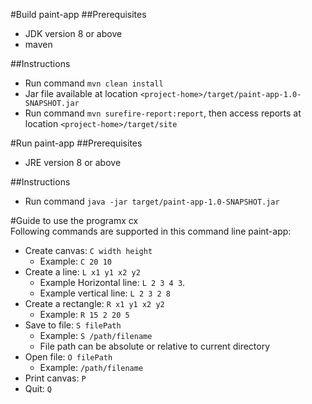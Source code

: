 #Build paint-app
##Prerequisites
- JDK version 8 or above
- maven 

##Instructions
- Run command ```mvn clean install```
- Jar file available at location ```<project-home>/target/paint-app-1.0-SNAPSHOT.jar```
- Run command `mvn surefire-report:report`, then access reports at location ```<project-home>/target/site```

#Run paint-app
##Prerequisites
- JRE version 8 or above

##Instructions
- Run command ```java -jar target/paint-app-1.0-SNAPSHOT.jar```

#Guide to use the programx           cx  
Following commands are supported in this command line paint-app:
- Create canvas: `C width height` 
    * Example: `C 20 10`
- Create a line: `L x1 y1 x2 y2` 
    * Example Horizontal line: `L 2 3 4 3`. 
    * Example vertical line: `L 2 3 2 8`
- Create a rectangle: `R x1 y1 x2 y2` 
    * Example: `R 15 2 20 5`
- Save to file: `S filePath` 
    * Example: `S /path/filename`
    * File path can be absolute or relative to current directory
- Open file: `O filePath` 
    * Example: `/path/filename`
- Print canvas: `P`
- Quit: `Q`


